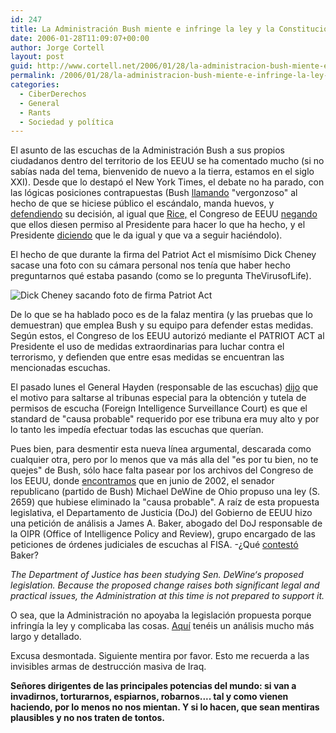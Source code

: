 ```yaml
---
id: 247
title: La Administración Bush miente e infringe la ley y la Constitución
date: 2006-01-28T11:09:07+00:00
author: Jorge Cortell
layout: post
guid: http://www.cortell.net/2006/01/28/la-administracion-bush-miente-e-infringe-la-ley-y-la-constitucion/
permalink: /2006/01/28/la-administracion-bush-miente-e-infringe-la-ley-y-la-constitucion/
categories:
  - CiberDerechos
  - General
  - Rants
  - Sociedad y polí­tica
---
```

El asunto de las escuchas de la Administración Bush a sus propios ciudadanos dentro del territorio de los EEUU se ha comentado mucho (si no sabí­as nada del tema, bienvenido de nuevo a la tierra, estamos en el siglo XXI). Desde que lo destapó el New York Times, el debate no ha parado, con las lógicas posiciones contrapuestas (Bush [llamando](http://www2.noticiasdot.com/publicaciones/2005/1205/2012/noticias/noticias_201205-04.htm) "vergonzoso" al hecho de que se hiciese público el escándalo, manda huevos, y [defendiendo](http://www.20minutos.es/noticia/84072/0/bush/programa/escuchas/) su decisión, al igual que [Rice,](http://www.20minutos.es/noticia/74622/0/SEGURIDAD/EEUU/RICE/) el Congreso de EEUU [negando](http://www.plus.es/codigo/noticias/ficha_noticia.asp?id=517557) que ellos diesen permiso al Presidente para hacer lo que ha hecho, y el Presidente [diciendo](http://www.laopinion.com/elpais/?rkey=00060126160336617090) que le da igual y que va a seguir haciéndolo).

El hecho de que durante la firma del Patriot Act el mismí­simo Dick Cheney sacase una foto con su cámara personal nos tení­a que haber hecho preguntarnos qué estaba pasando (como se lo pregunta TheVirusofLife).

![Dick Cheney sacando foto de firma Patriot Act](http://tinypic.com/kbf8yf.jpg)

De lo que se ha hablado poco es de la falaz mentira (y las pruebas que lo demuestran) que emplea Bush y su equipo para defender estas medidas. Según estos, el Congreso de los EEUU autorizó mediante el PATRIOT ACT al Presidente el uso de medidas extraordinarias para luchar contra el terrorismo, y defienden que entre esas medidas se encuentran las mencionadas escuchas.

El pasado lunes el General Hayden (responsable de las escuchas) [dijo](http://www.washingtonpost.com/wp-dyn/content/article/2006/01/23/AR2006012300754.html) que el motivo para saltarse al tribunas especial para la obtención y tutela de permisos de escucha (Foreign Intelligence Surveillance Court) es que el standard de "causa probable" requerido por ese tribuna era muy alto y por lo tanto les impedí­a efectuar todas las escuchas que querí­an.

Pues bien, para desmentir esta nueva lí­nea argumental, descarada como cualquier otra, pero por lo menos que va más alla del "es por tu bien, no te quejes" de Bush, sólo hace falta pasear por los archivos del Congreso de los EEUU, donde [encontramos](http://www.fas.org/irp/congress/2002_cr/s2659.html) que en junio de 2002, el senador republicano (partido de Bush) Michael DeWine de Ohio propuso una ley (S. 2659) que hubiese eliminado la "causa probable". A raí­z de esta propuesta legislativa, el Departamento de Justicia (DoJ) del Gobierno de EEUU hizo una petición de análisis a James A. Baker, abogado del DoJ responsable de la OIPR (Office of Intelligence Policy and Review), grupo encargado de las peticiones de órdenes judiciales de escuchas al FISA. -¿Qué [contestó](http://www.fas.org/irp/congress/2002_hr/073102baker.html) Baker?

_The Department of Justice has been studying Sen. DeWine‘s proposed legislation. Because the proposed change raises both significant legal and practical issues, the Administration at this time is not prepared to support it._

O sea, que la Administración no apoyaba la legislación propuesta porque infringí­a la ley y complicaba las cosas. [Aquí­](http://glenngreenwald.blogspot.com/2006/01/administrations-new-fisa-defense-is.html) tenéis un análisis mucho más largo y detallado.

Excusa desmontada. Siguiente mentira por favor. Esto me recuerda a las invisibles armas de destrucción masiva de Iraq.

**Señores dirigentes de las principales potencias del mundo: si van a invadirnos, torturarnos, espiarnos, robarnos.... tal y como vienen haciendo, por lo menos no nos mientan. Y si lo hacen, que sean mentiras plausibles y no nos traten de tontos.**